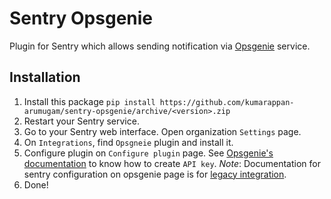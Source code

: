 # Sentry Opsgenie

Plugin for Sentry which allows sending notification via  [Opsgenie](https://www.opsgenie.com) service.

## Installation

1.  Install this package
	`pip install https://github.com/kumarappan-arumugam/sentry-opsgenie/archive/<version>.zip`
2.  Restart your Sentry service.
3.  Go to your Sentry web interface. Open  organization `Settings`  page.
4.  On  `Integrations`, find  `Opsgneie`  plugin and install it.
5.  Configure plugin on  `Configure plugin`  page.
    See  [Opsgenie's documentation](https://docs.opsgenie.com/docs/sentry-integration)  to know how to create  `API key`.
    *Note*: Documentation for sentry configuration on opsgenie page is for [legacy integration](https://help.sentry.io/hc/en-us/articles/360003063454-What-are-Global-versus-Legacy-integrations).
6.  Done!
